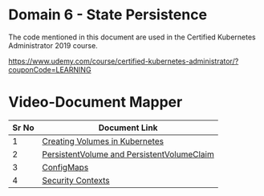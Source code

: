 # Domain 6 - State Persistence

The code mentioned in this document are used in the Certified Kubernetes Administrator 2019 course.

https://www.udemy.com/course/certified-kubernetes-administrator/?couponCode=LEARNING


# Video-Document Mapper

| Sr No | Document Link |
| ------ | ------ |
| 1 | [Creating Volumes in Kubernetes][PlDa] |
| 2 | [PersistentVolume and PersistentVolumeClaim][PlDb] |
| 3 | [ConfigMaps][PlDc] 
| 4 | [Security Contexts][PlDd] 


   [PlDa]: <https://github.com/zealvora/certified-kubernetes-application-developer/blob/master/Domain%206%20-%20State%20Persistence/pod-volume.yaml>
   [PlDb]: <https://github.com/zealvora/certified-kubernetes-application-developer/blob/master/Domain%206%20-%20State%20Persistence/pvandpvc.md>
   [PlDc]: <https://github.com/zealvora/certified-kubernetes-application-developer/blob/master/Domain%206%20-%20State%20Persistence/pod-configmap.yaml>
   [PlDd]: <https://github.com/zealvora/certified-kubernetes-application-developer/blob/master/Domain%206%20-%20State%20Persistence/pod-securitycontext.yaml>
